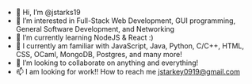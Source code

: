 - 👋 Hi, I’m @jstarks19
- 👀 I’m interested in Full-Stack Web Development, GUI programming, General Software Development, and Networking
- 🌱 I’m currently learning NodeJS & React :)
- 📖 I currently am familiar with JavaScript, Java, Python, C/C++, HTML, CSS, OCaml, MongoDB, Postgres, and many more!
- 💞️ I’m looking to collaborate on anything and everything! 
- 📫 I am looking for work!! How to reach me jstarkey0919@gmail.com

<!---
jstarks19/jstarks19 is a ✨ special ✨ repository because its `README.md` (this file) appears on your GitHub profile.
You can click the Preview link to take a look at your changes.
--->
